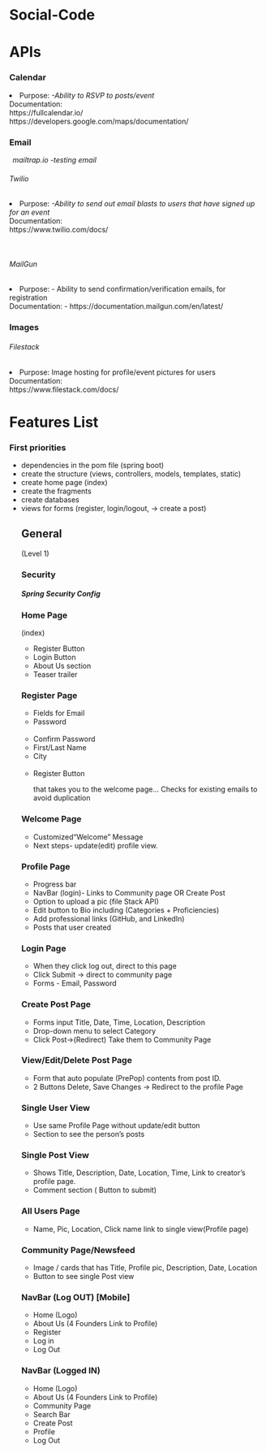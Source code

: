# Social-Code

<h1>APIs</h1>

<h3>Calendar</h3>
  <li>Purpose:
  <em>-Ability to RSVP to posts/event</em><br>
  Documentation: <br>
  https://fullcalendar.io/ <br>
  https://developers.google.com/maps/documentation/ </li>

<h3>Email</h3>
 <em> &thinsp; mailtrap.io -testing email</em>
  
 <h6>Twilio</h6> 
 <li> Purpose:
  <em>-Ability to send out email blasts to users that have signed up for an event</em><br> 
  Documentation: <br>
  https://www.twilio.com/docs/</li>

  &thinsp;<h6>MailGun</h6>
  <li>  Purpose: - Ability to send confirmation/verification emails, for registration <br>
  Documentation: - https://documentation.mailgun.com/en/latest/</li>

<h3>Images</h3>
    <h6>Filestack</h6>
    <li>  Purpose:
    Image hosting for profile/event pictures for users <br>
    Documentation:<br>
    https://www.filestack.com/docs/</li>



<h1>Features List</h1>

<h3>First priorities</h3>
  <ul>
  <li>dependencies in the pom file (spring boot)</li>
  <li>create the structure (views, controllers, models, templates, static)</li>
  <li>create home page (index)</li>
    <li>create the fragments</li> 
    <li>create databases</li>
    <li>views for forms (register, login/logout, → create a post)</li
  </ul>

<h2>General</h2> (Level 1)

<h3>Security</h3>
<h5>Spring Security Config</h5>

<h3>Home Page</h3>(index)
  <ul>
        <li>Register Button</li>  
         <li>Login Button</li> 
         <li>About Us section</li>
          <li>Teaser trailer</li> 
  </ul> 
  
  
<h3>Register Page</h3>
   <ul>
<li> Fields for Email</li> 
<li> Password</li> <br>
<li> Confirm Password</li> 
<li> First/Last Name</li>
<li> City</li> <br>
<li> Register Button</li> 


that takes you to the welcome page...
 Checks for existing emails to avoid duplication
</ul>


<h3>Welcome Page</h3>
<ul>
<li>Customized“Welcome” Message</li>
 <li>Next steps- update(edit) profile view.</li>
</ul>


<h3>Profile Page</h3>
<ul>
<li>Progress bar</li>
<li>NavBar (login)- Links to Community page OR Create Post</li>
<li>Option to upload a pic (file Stack API)</li>
<li>Edit button to Bio including (Categories + Proficiencies)</li>
<li>Add professional links (GitHub, and LinkedIn) </li>
<li>Posts that user created</li>
</ul>


<h3>Login Page</h3>
<ul>
<li>When they click log out, direct to this page</li>
<li>Click Submit -> direct to community page</li>
<li>Forms - Email, Password</li>
</ul>


<h3>Create Post Page</h3>
<ul>
<li>Forms input Title, Date, Time, Location, Description</li>
<li>Drop-down menu to select Category</li>
<li>Click Post->(Redirect) Take them to Community Page</li>
</ul>


<h3>View/Edit/Delete Post Page</h3>
<ul>
<li>Form that auto populate (PrePop) contents from post ID.</li>
<li>2 Buttons Delete, Save Changes -> Redirect to the profile Page</li>
</ul>


<h3>Single User View</h3>
<ul>
<li>Use same Profile Page without update/edit button</li>
<li>Section to see the person’s posts</li>
</ul>


<h3>Single Post View </h3>
<ul>
<li>Shows Title, Description, Date, Location, Time, Link to creator’s profile page.</li>
<li>Comment section ( Button to submit)</li>
</ul>


<h3>All Users Page </h3>
<ul>
<li>Name, Pic, Location, Click name link to single view(Profile page)</li>
</ul>


<h3>Community Page/Newsfeed </h3>
<ul>
<li>Image / cards that has Title, Profile pic, Description, Date, Location</li>
<li>Button to see single Post view</li>
</ul>


<h3>NavBar (Log OUT) [Mobile]</h3>
<ul>
<li>Home (Logo)</li>
<li>About Us (4 Founders Link to Profile)</li>
<li>Register</li>
<li>Log in</li>
<li>Log Out</li>
</ul>


<h3>NavBar (Logged IN)</h3>
<ul>
<li>Home (Logo)</li>
<li>About Us (4 Founders Link to Profile)</li>
<li>Community Page</li>
<li>Search Bar</li>
<li>Create Post</li>
<li>Profile</li>
<li>Log Out</li>
</ul>




